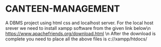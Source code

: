 # CANTEEN-MANAGEMENT
A DBMS project using html css and localhost server.
For the local host srever we need to install xampp software from the given link below\n
https://www.apachefriends.org/download.html \n
After the download is complete you need to place all the above files is c://xampp/htdocs/
